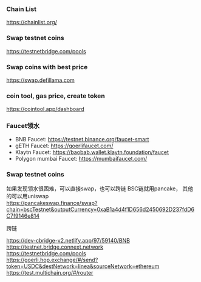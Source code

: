 ### Chain List
https://chainlist.org/  
### Swap testnet coins
https://testnetbridge.com/pools  
### Swap coins with best price
https://swap.defillama.com

### coin tool, gas price, create token
https://cointool.app/dashboard

### Faucet领水
- BNB Faucet: https://testnet.binance.org/faucet-smart
- gETH Faucet: https://goerlifaucet.com/
- Klaytn Faucet: https://baobab.wallet.klaytn.foundation/faucet
- Polygon mumbai Faucet: https://mumbaifaucet.com/


###  Swap testnet coins
如果发现领水很困难，可以直接swap，也可以跨链
BSC链就用pancake， 其他的可以用uniswap   
https://pancakeswap.finance/swap?chain=bscTestnet&outputCurrency=0xaB1a4d4f1D656d2450692D237fdD6C7f9146e814  

跨链  

https://dev-cbridge-v2.netlify.app/97/59140/BNB  
https://testnet.bridge.connext.network  
https://testnetbridge.com/pools    
https://goerli.hop.exchange/#/send?token=USDC&destNetwork=linea&sourceNetwork=ethereum  
https://test.multichain.org/#/router  
 
